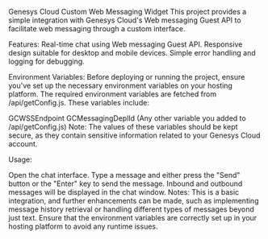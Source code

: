 Genesys Cloud Custom Web Messaging Widget
This project provides a simple integration with Genesys Cloud's Web messaging Guest API to facilitate web messaging through a custom interface.

Features:
Real-time chat using Web messaging Guest API.
Responsive design suitable for desktop and mobile devices.
Simple error handling and logging for debugging.

Environment Variables:
Before deploying or running the project, ensure you've set up the necessary environment variables on your hosting platform. The required environment variables are fetched from /api/getConfig.js. These variables include:

GCWSSEndpoint
GCMessagingDeplId
(Any other variable you added to /api/getConfig.js)
Note: The values of these variables should be kept secure, as they contain sensitive information related to your Genesys Cloud account.

Usage:

Open the chat interface.
Type a message and either press the "Send" button or the "Enter" key to send the message.
Inbound and outbound messages will be displayed in the chat window.
Notes:
This is a basic integration, and further enhancements can be made, such as implementing message history retrieval or handling different types of messages beyond just text.
Ensure that the environment variables are correctly set up in your hosting platform to avoid any runtime issues.

